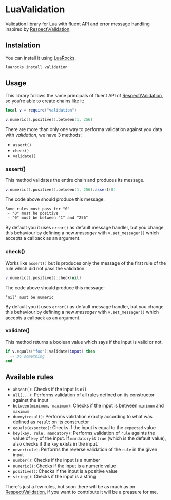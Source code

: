 # LuaValidation

Validation library for Lua with fluent API and error message handling inspired
by [Respect\Validation](https://github.com/Respect/Validation).

## Instalation

You can install it using [LuaRocks](https://luarocks.org).

```bash
luarocks install validation
```

## Usage

This library follows the same principals of fluent API of [Respect\Validation][],
so you're able to create chains like it:

```lua
local v = require("validation")

v.numeric().positive().between(1, 256)
```

There are more than only one way to performa validation against you data with
_validation_, we have 3 methods:

- `assert()`
- `check()`
- `validate()`

### assert()

This method validates the entire chain and produces its message.

```lua
v.numeric().positive().between(1, 256):assert(0)
```

The code above should produce this message:

```text
Some rules must pass for "0"
 - "0" must be positive
 - "0" must be between "1" and "256"
```

By default you it uses `error()` as default message handler, but you change this
behaviour by defining a new _messager_ with `v.set_messager()` which accepts a
callback as an argument.

### check()

Works like `assert()` but is produces only the message of the first rule of the
rule which did not pass the validation.

```lua
v.numeric().positive():check(nil)
```

The code above should produce this message:
```text
"nil" must be numeric
```

By default you it uses `error()` as default message handler, but you change this
behaviour by defining a new _messager_ with `v.set_messager()` which accepts a
callback as an argument.

### validate()

This method returns a boolean value which says if the input is valid or not.

```lua
if v.equals("foo"):validate(input) then
  -- Do something
end
```

## Available rules

- `absent()`: Checks if the input is `nil`
- `all(...)`: Performs validation of all rules defined on its constructor against the input
- `between(minimum, maximum)`: Checks if the input is between `minimum` and `maximum`
- `dummy(result)`: Performs validation exactly according to what was defined as `result` on its constructor
- `equals(expected)`: Checks if the input is equal to the `expected` value
- `key(key, rule, mandatory)`: Performs validation of `rule` againts the value of `key` of the input.
   If `mandatory` is `true` (which is the default value), also checks if the `key` exists in the input.
- `never(rule)`: Performs the reverse validation of the `rule` in the given input
- `number()`: Checks if the input is a number
- `numeric()`: Checks if the input is a numeric value
- `positive()`: Checks if the input is a positive value
- `string()`: Checks if the input is a string

There's just a few rules, but soon there will be as much as on [Respect\Validation][],
if you want to contribute it will be a preasure for me.

[Respect\Validation]: https://github.com/Respect/Validation "Respect\Validation"
